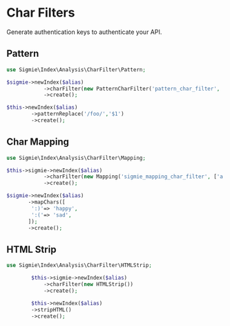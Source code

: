# Char Filters

Generate authentication keys to authenticate your API.

## Pattern

```php
use Sigmie\Index\Analysis\CharFilter\Pattern;

$sigmie->newIndex($alias)
            ->charFilter(new PatternCharFilter('pattern_char_filter', '/foo/', '$1'))
            ->create();

$this->newIndex($alias)
        ->patternReplace('/foo/','$1')
        ->create();
```

## Char Mapping
```php
use Sigmie\Index\Analysis\CharFilter\Mapping;

$this->sigmie->newIndex($alias)
            ->charFilter(new Mapping('sigmie_mapping_char_filter', ['a' => 'bar', 'f' => 'foo']))
            ->create();

$sigmie->newIndex($alias)
       ->mapChars([
        ':)'=> 'happy',
        ':('=> 'sad',
       ]);
       ->create();
```

## HTML Strip
```php
use Sigmie\Index\Analysis\CharFilter\HTMLStrip;

        $this->sigmie->newIndex($alias)
            ->charFilter(new HTMLStrip())
            ->create();

        $this->newIndex($alias)
        ->stripHTML()
        ->create();
```
